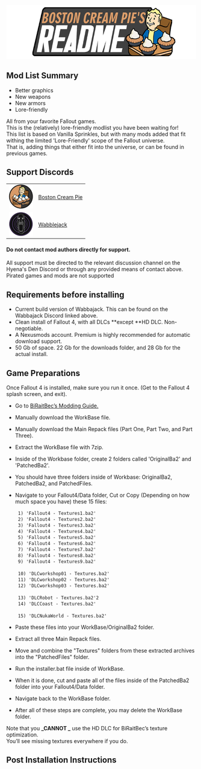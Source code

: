 ![image alt text](https://github.com/LaughingHyena279/boston-cream-pie/blob/master/images/image_0.png?raw=true)


## Mod List Summary

-  Better graphics
-  New weapons
-  New armors
-  Lore-friendly

All from your favorite Fallout games.  
This is the (relatively) lore-friendly modlist you have been waiting for!  
This list is based on Vanilla Sprinkles, but with many mods added that fit withing the limited 'Lore-Friendly' scope of the Fallout universe.  
That is, adding things that either fit into the universe, or can be found in previous games.

## Support Discords

<table stlyle="border: none;">
<tr>
<td><img src="https://github.com/LaughingHyena279/boston-cream-pie/blob/master/images/image_3.png?raw=true" width="64px" /></td>
<td><a href="https://discord.gg/TFahj9n">Boston Cream Pie</a></td>
</tr>
<tr>
<td><img src="https://github.com/LaughingHyena279/boston-cream-pie/blob/master/images/image_4.png?raw=true" width="64px" /></td>
<td><a href="https://discord.gg/wabbajack">Wabblejack</a></td>
</tr>
</table>

#### Do not contact mod authors directly for support.

All support must be directed to the relevant discussion channel on the Hyena's Den Discord or through any provided means of contact above.  
Pirated games and mods are not supported

## Requirements before installing

- Current build version of Wabbajack. This can be found on the Wabbajack Discord linked above.
- Clean install of Fallout 4, with all DLCs **except **HD DLC. Non-negotiable.
- A Nexusmods account. Premium is highly recommended for automatic download support.
- 50 Gb of space. 22 Gb for the downloads folder, and 28 Gb for the actual install.

## Game Preparations

Once Fallout 4 is installed, make sure you run it once. (Get to the Fallout 4 splash screen, and exit).

- Go to [BiRaitBec’s Modding Guide.](https://www.nexusmods.com/fallout4/mods/23556?tab=description) 
- Manually download the WorkBase file.
- Manually download the Main Repack files (Part One, Part Two, and Part Three).
- Extract the WorkBase file with 7zip.
- Inside of the Workbase folder, create 2 folders called 'OriginalBa2' and 'PatchedBa2'.
- You should have three folders inside of Workbase: OriginalBa2, PatchedBa2, and PatchedFiles.
- Navigate to your Fallout4/Data folder, Cut or Copy (Depending on how much space you have) these 15 files:


       1) 'Fallout4 - Textures1.ba2'
       2) 'Fallout4 - Textures2.ba2'
       3) 'Fallout4 - Textures3.ba2'
       4) 'Fallout4 - Textures4.ba2'
       5) 'Fallout4 - Textures5.ba2'
       6) 'Fallout4 - Textures6.ba2'
       7) 'Fallout4 - Textures7.ba2'
       8) 'Fallout4 - Textures8.ba2'
       9) 'Fallout4 - Textures9.ba2'

       10) 'DLCworkshop01 - Textures.ba2'
       11) 'DLCworkshop02 - Textures.ba2'
       12) 'DLCworkshop03 - Textures.ba2'

       13) 'DLCRobot - Textures.ba2'2
       14) 'DLCCoast - Textures.ba2'

       15) 'DLCNukaWorld - Textures.ba2'
       
- Paste these files into your WorkBase/OriginalBa2 folder.
- Extract all three Main Repack files.
- Move and combine the "Textures" folders from these extracted archives into the "PatchedFiles" folder.
- Run the installer.bat file inside of WorkBase.
- When it is done, cut and paste all of the files inside of the PatchedBa2 folder into your Fallout4/Data folder.
- Navigate back to the WorkBase folder.
- After all of these steps are complete, you may delete the WorkBase folder.

Note that you **_CANNOT _** use the HD DLC for BiRaitBec’s texture optimization.   
You’ll see missing textures everywhere if you do.


## Post Installation Instructions
